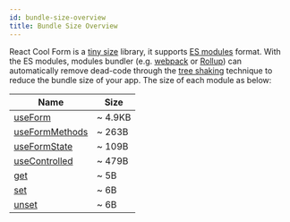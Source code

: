 ```yaml
---
id: bundle-size-overview
title: Bundle Size Overview
---
```


React Cool Form is a [tiny size](https://bundlephobia.com/result?p=react-cool-form) library, it supports [ES modules](https://hacks.mozilla.org/2018/03/es-modules-a-cartoon-deep-dive) format. With the ES modules, modules bundler (e.g. [webpack](https://webpack.js.org) or [Rollup](https://rollupjs.org/guide)) can automatically remove dead-code through the [tree shaking](https://developer.mozilla.org/en-US/docs/Glossary/Tree_shaking) technique to reduce the bundle size of your app. The size of each module as below:

| Name                                                | Size    |
| --------------------------------------------------- | ------- |
| [useForm](../api-reference/use-form)                | ~ 4.9KB |
| [useFormMethods](../api-reference/use-form-methods) | ~ 263B  |
| [useFormState](../api-reference/use-form-state)     | ~ 109B  |
| [useControlled](../api-reference/use-controlled)    | ~ 479B  |
| [get](../api-reference/utility-functions#get)       | ~ 5B    |
| [set](../api-reference/utility-functions#set)       | ~ 6B    |
| [unset](../api-reference/utility-functions#unset)   | ~ 6B    |
